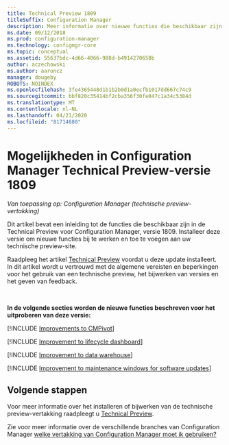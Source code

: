 ```yaml
---
title: Technical Preview 1809
titleSuffix: Configuration Manager
description: Meer informatie over nieuwe functies die beschikbaar zijn in de Configuration Manager Technical Preview-vertakking versie 1809.
ms.date: 09/12/2018
ms.prod: configuration-manager
ms.technology: configmgr-core
ms.topic: conceptual
ms.assetid: 55637bdc-4d66-4066-988d-b4914270658b
author: aczechowski
ms.author: aaroncz
manager: dougeby
ROBOTS: NOINDEX
ms.openlocfilehash: 3fe4365448d1b1b2b0d1a0ecfb1017dd667c74c9
ms.sourcegitcommit: bbf820c35414bf2cba356f30fe047c1a34c5384d
ms.translationtype: MT
ms.contentlocale: nl-NL
ms.lasthandoff: 04/21/2020
ms.locfileid: "81714680"
---
```

# <a name="capabilities-in-configuration-manager-technical-preview-version-1809"></a>Mogelijkheden in Configuration Manager Technical Preview-versie 1809 

*Van toepassing op: Configuration Manager (technische preview-vertakking)*

Dit artikel bevat een inleiding tot de functies die beschikbaar zijn in de Technical Preview voor Configuration Manager, versie 1809. Installeer deze versie om nieuwe functies bij te werken en toe te voegen aan uw technische preview-site. 

Raadpleeg het artikel [Technical Preview](technical-preview.md) voordat u deze update installeert. In dit artikel wordt u vertrouwd met de algemene vereisten en beperkingen voor het gebruik van een technische preview, het bijwerken van versies en het geven van feedback.     


<!--  Known Issues Template
## Known issues 

[!INCLUDE [known issue title](includes/known-issue-bugid.md)]

-->



<br>

**In de volgende secties worden de nieuwe functies beschreven voor het uitproberen van deze versie:**  


[!INCLUDE [Improvements to CMPivot](includes/1359068.md)]

[!INCLUDE [Improvement to lifecycle dashboard](includes/1358702.md)]

[!INCLUDE [Improvement to data warehouse](includes/1358870.md)]

[!INCLUDE [Improvement to maintenance windows for software updates](includes/vso2839307.md)]


## <a name="next-steps"></a>Volgende stappen

Voor meer informatie over het installeren of bijwerken van de technische preview-vertakking raadpleegt u [Technical Preview](technical-preview.md).    

Zie voor meer informatie over de verschillende branches van Configuration Manager [welke vertakking van Configuration Manager moet ik gebruiken?](../understand/which-branch-should-i-use.md)
